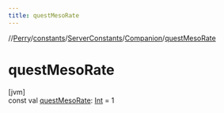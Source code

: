 ```yaml
---
title: questMesoRate
---
```

//[Perry](../../../../index.html)/[constants](../../index.html)/[ServerConstants](../index.html)/[Companion](index.html)/[questMesoRate](quest-meso-rate.html)



# questMesoRate



[jvm]\
const val [questMesoRate](quest-meso-rate.html): [Int](https://kotlinlang.org/api/latest/jvm/stdlib/kotlin/-int/index.html) = 1




